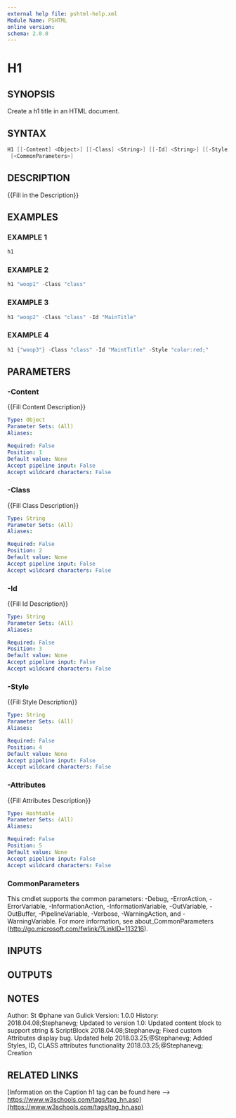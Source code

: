 ```yaml
---
external help file: pshtml-help.xml
Module Name: PSHTML
online version:
schema: 2.0.0
---
```


# H1

## SYNOPSIS
Create a h1 title in an HTML document.

## SYNTAX

``` powershell
H1 [[-Content] <Object>] [[-Class] <String>] [[-Id] <String>] [[-Style] <String>] [[-Attributes] <Hashtable>]
 [<CommonParameters>]
```

## DESCRIPTION
{{Fill in the Description}}

## EXAMPLES

### EXAMPLE 1

``` powershell
h1
```

### EXAMPLE 2

``` powershell
h1 "woop1" -Class "class"
```

### EXAMPLE 3

``` powershell
h1 "woop2" -Class "class" -Id "MainTitle"
```

### EXAMPLE 4

``` powershell
h1 {"woop3"} -Class "class" -Id "MaintTitle" -Style "color:red;"
```

## PARAMETERS

### -Content
{{Fill Content Description}}

```yaml
Type: Object
Parameter Sets: (All)
Aliases:

Required: False
Position: 1
Default value: None
Accept pipeline input: False
Accept wildcard characters: False
```

### -Class
{{Fill Class Description}}

```yaml
Type: String
Parameter Sets: (All)
Aliases:

Required: False
Position: 2
Default value: None
Accept pipeline input: False
Accept wildcard characters: False
```

### -Id
{{Fill Id Description}}

```yaml
Type: String
Parameter Sets: (All)
Aliases:

Required: False
Position: 3
Default value: None
Accept pipeline input: False
Accept wildcard characters: False
```

### -Style
{{Fill Style Description}}

```yaml
Type: String
Parameter Sets: (All)
Aliases:

Required: False
Position: 4
Default value: None
Accept pipeline input: False
Accept wildcard characters: False
```

### -Attributes
{{Fill Attributes Description}}

```yaml
Type: Hashtable
Parameter Sets: (All)
Aliases:

Required: False
Position: 5
Default value: None
Accept pipeline input: False
Accept wildcard characters: False
```

### CommonParameters
This cmdlet supports the common parameters: -Debug, -ErrorAction, -ErrorVariable, -InformationAction, -InformationVariable, -OutVariable, -OutBuffer, -PipelineVariable, -Verbose, -WarningAction, and -WarningVariable.
For more information, see about_CommonParameters (http://go.microsoft.com/fwlink/?LinkID=113216).

## INPUTS

## OUTPUTS

## NOTES
Author: St ©phane van Gulick
Version: 1.0.0
History:
    2018.04.08;Stephanevg; Updated to version 1.0: Updated content block to support string & ScriptBlock
    2018.04.08;Stephanevg; Fixed custom Attributes display bug.
Updated help
    2018.03.25;@Stephanevg; Added Styles, ID, CLASS attributes functionality
    2018.03.25;@Stephanevg; Creation

## RELATED LINKS

[Information on the Caption h1 tag can be found here --> https://www.w3schools.com/tags/tag_hn.asp](https://www.w3schools.com/tags/tag_hn.asp)